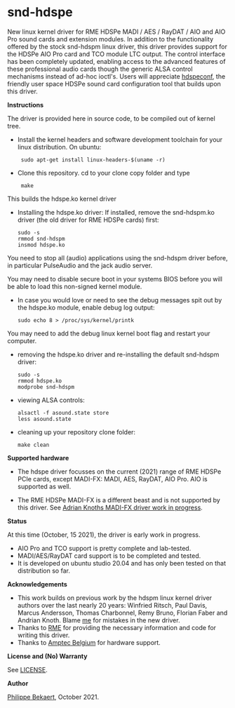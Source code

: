 # snd-hdspe
New linux kernel driver for RME HDSPe MADI / AES / RayDAT / AIO and AIO Pro sound cards and extension modules.
In addition to the functionality offered by the stock snd-hdspm linux driver, this driver provides support for the HDSPe AIO Pro card and TCO module LTC output. The control interface has been completely updated, enabling access to the advanced features of these professional audio cards though the generic ALSA control mechanisms instead of ad-hoc ioctl's. Users will appreciate [hdspeconf](https://github.com/PhilippeBekaert/hdspeconf), the friendly user space HDSPe sound card configuration tool that builds upon this driver.

**Instructions**

The driver is provided here in source code, to be compiled out of kernel tree.

- Install the kernel headers and software development toolchain for your linux distribution.
On ubuntu:

       sudo apt-get install linux-headers-$(uname -r)
     
- Clone this repository. cd to your clone copy folder and type 

       make 
     
This builds the hdspe.ko kernel driver

- Installing the hdspe.ko driver: If installed, remove the snd-hdspm.ko driver (the old driver for RME HDSPe cards) first:

      sudo -s
      rmmod snd-hdspm
      insmod hdspe.ko
    
You need to stop all (audio) applications using the snd-hdspm driver before, in particular PulseAudio and the jack audio server.

You may need to disable secure boot in your systems BIOS before you will be able to load this non-signed kernel module.
    
- In case you would love or need to see the debug messages spit out by the hdspe.ko module, enable debug log output:

      sudo echo 8 > /proc/sys/kernel/printk
    
You may need to add the debug linux kernel boot flag and restart your computer.   
 
- removing the hdspe.ko driver and re-installing the default snd-hdspm driver:

      sudo -s 
      rmmod hdspe.ko
      modprobe snd-hdspm

- viewing ALSA controls:

      alsactl -f asound.state store
      less asound.state
    
- cleaning up your repository clone folder:

      make clean
    

**Supported hardware**

- The hdspe driver focusses on the current (2021) range of RME HDSPe PCIe cards, except MADI-FX: MADI, AES, RayDAT, AIO Pro. AIO is supported as well.

- The RME HDSPe MADI-FX is a different beast and is not supported by this driver. See 
[Adrian Knoths MADI-FX driver work in progress](https://github.com/adiknoth/madifx).

**Status**

At this time (October, 15 2021), the driver is early work in progress.
- AIO Pro and TCO support is pretty complete and lab-tested.
- MADI/AES/RayDAT card support is to be completed and tested.
- It is developed on ubuntu studio 20.04 and has only been tested on that distribution so far.

**Acknowledgements**

- This work builds on previous work by the hdspm linux kernel driver authors over the last nearly 20 years:
Winfried Ritsch, Paul Davis, Marcus Andersson, Thomas Charbonnel, Remy Bruno, Florian Faber and Andrian Knoth.
Blame [me](mailto:linux@panokkel.be) for mistakes in the new driver.
- Thanks to [RME](http://www.rme-audio.com) for providing the necessary information and code for writing this driver.
- Thanks to [Amptec Belgium](http://www.amptec.be) for hardware support.

**License and (No) Warranty**

See [LICENSE](https://github.com/PhilippeBekaert/snd-hdspe/blob/main/LICENSE).

**Author**

[Philippe Bekaert](mailto:linux@panokkel.be), October 2021.
